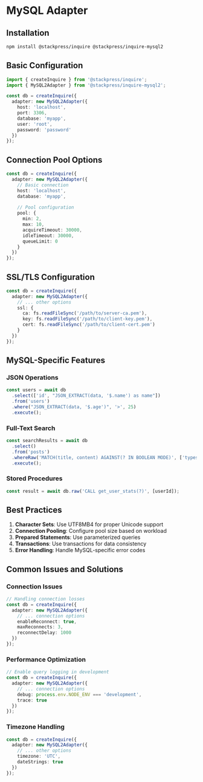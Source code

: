 # MySQL Adapter

## Installation

```bash
npm install @stackpress/inquire @stackpress/inquire-mysql2
```

## Basic Configuration

```typescript
import { createInquire } from '@stackpress/inquire';
import { MySQL2Adapter } from '@stackpress/inquire-mysql2';

const db = createInquire({
  adapter: new MySQL2Adapter({
    host: 'localhost',
    port: 3306,
    database: 'myapp',
    user: 'root',
    password: 'password'
  })
});
```

## Connection Pool Options

```typescript
const db = createInquire({
  adapter: new MySQL2Adapter({
    // Basic connection
    host: 'localhost',
    database: 'myapp',
    
    // Pool configuration
    pool: {
      min: 2,
      max: 10,
      acquireTimeout: 30000,
      idleTimeout: 30000,
      queueLimit: 0
    }
  })
});
```

## SSL/TLS Configuration

```typescript
const db = createInquire({
  adapter: new MySQL2Adapter({
    // ... other options
    ssl: {
      ca: fs.readFileSync('/path/to/server-ca.pem'),
      key: fs.readFileSync('/path/to/client-key.pem'),
      cert: fs.readFileSync('/path/to/client-cert.pem')
    }
  })
});
```

## MySQL-Specific Features

### JSON Operations

```typescript
const users = await db
  .select(['id', "JSON_EXTRACT(data, '$.name') as name"])
  .from('users')
  .where("JSON_EXTRACT(data, '$.age')", '>', 25)
  .execute();
```

### Full-Text Search

```typescript
const searchResults = await db
  .select()
  .from('posts')
  .whereRaw('MATCH(title, content) AGAINST(? IN BOOLEAN MODE)', ['typescript database'])
  .execute();
```

### Stored Procedures

```typescript
const result = await db.raw('CALL get_user_stats(?)', [userId]);
```

## Best Practices

1. **Character Sets**: Use UTF8MB4 for proper Unicode support
2. **Connection Pooling**: Configure pool size based on workload
3. **Prepared Statements**: Use parameterized queries
4. **Transactions**: Use transactions for data consistency
5. **Error Handling**: Handle MySQL-specific error codes

## Common Issues and Solutions

### Connection Issues

```typescript
// Handling connection losses
const db = createInquire({
  adapter: new MySQL2Adapter({
    // ... connection options
    enableReconnect: true,
    maxReconnects: 3,
    reconnectDelay: 1000
  })
});
```

### Performance Optimization

```typescript
// Enable query logging in development
const db = createInquire({
  adapter: new MySQL2Adapter({
    // ... connection options
    debug: process.env.NODE_ENV === 'development',
    trace: true
  })
});
```

### Timezone Handling

```typescript
const db = createInquire({
  adapter: new MySQL2Adapter({
    // ... other options
    timezone: 'UTC',
    dateStrings: true
  })
});
```

